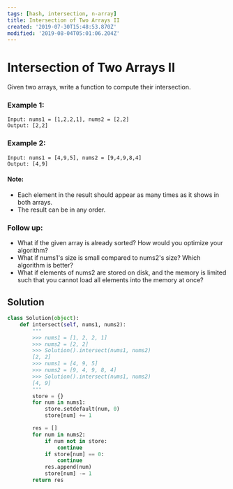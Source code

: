 ```yaml
---
tags: [hash, intersection, n-array]
title: Intersection of Two Arrays II
created: '2019-07-30T15:48:53.870Z'
modified: '2019-08-04T05:01:06.204Z'
---
```


#  Intersection of Two Arrays II

Given two arrays, write a function to compute their intersection.

### Example 1:

```
Input: nums1 = [1,2,2,1], nums2 = [2,2]
Output: [2,2]
```

### Example 2:

```
Input: nums1 = [4,9,5], nums2 = [9,4,9,8,4]
Output: [4,9]
```

#### Note:

* Each element in the result should appear as many times as it shows in both arrays.
* The result can be in any order.

### Follow up:

* What if the given array is already sorted? How would you optimize your algorithm?
* What if nums1's size is small compared to nums2's size? Which algorithm is better?
* What if elements of nums2 are stored on disk, and the memory is limited such that you cannot load all elements into the memory at once?

## Solution

```python
class Solution(object):
    def intersect(self, nums1, nums2):
        """
        >>> nums1 = [1, 2, 2, 1]
        >>> nums2 = [2, 2]
        >>> Solution().intersect(nums1, nums2)
        [2, 2]
        >>> nums1 = [4, 9, 5]
        >>> nums2 = [9, 4, 9, 8, 4]
        >>> Solution().intersect(nums1, nums2)
        [4, 9]
        """
        store = {}
        for num in nums1:
            store.setdefault(num, 0)
            store[num] += 1

        res = []
        for num in nums2:
            if num not in store:
                continue
            if store[num] == 0:
                continue
            res.append(num)
            store[num] -= 1
        return res
```
